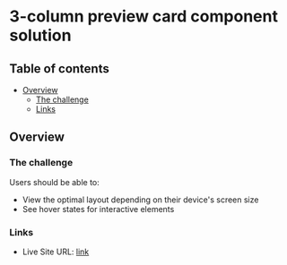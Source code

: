 # 3-column preview card component solution

## Table of contents

- [Overview](#overview)
  - [The challenge](#the-challenge)
  - [Links](#links)

## Overview

### The challenge

Users should be able to:

- View the optimal layout depending on their device's screen size
- See hover states for interactive elements

### Links

- Live Site URL: [link](https://3column-card-comp.netlify.app/)

